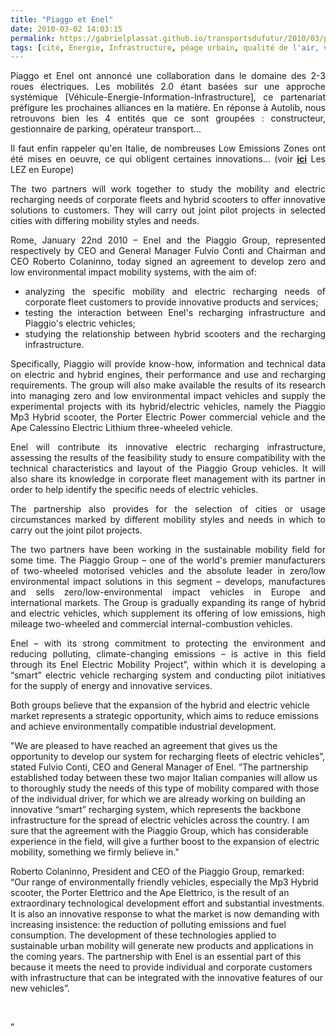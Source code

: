 ```yaml
---
title: "Piaggo et Enel"
date: 2010-03-02 14:03:15
permalink: https://gabrielplassat.github.io/transportsdufutur/2010/03/piaggo-et-enel.html
tags: [cité, Energie, Infrastructure, péage urbain, qualité de l'air, véhicule propre]
---
```


<p style="text-align: justify">Piaggo et Enel ont annoncé une collaboration dans le domaine des 2-3 roues électriques. Les mobilités 2.0 étant basées sur une approche systémique [Véhicule-Energie-Information-Infrastructure], ce partenariat préfigure les prochaines alliances en la matière. En réponse à Autolib, nous retrouvons bien les 4 entités que ce sont groupées : constructeur, gestionnaire de parking, opérateur transport...</p> <p style="text-align: justify">Il faut enfin rappeler qu'en Italie, de nombreuses Low Emissions Zones ont été mises en oeuvre, ce qui obligent certaines innovations... (voir <strong><span style="text-decoration: underline"><a href="http://www.lowemissionzones.eu/" target="_blank">ici</a></span></strong> Les LEZ en Europe)<br /> </p>  <!--more-->  <p style="text-align: justify">The two partners will work together to study the mobility and electric recharging needs of corporate fleets and hybrid scooters to offer innovative solutions to customers. They will carry out joint pilot projects in selected cities with differing mobility styles and needs. </p> <p style="text-align: justify">Rome, January 22nd 2010 – Enel and the Piaggio Group, represented respectively by CEO and General Manager Fulvio Conti and Chairman and CEO Roberto Colaninno, today signed an agreement to develop zero and low environmental impact mobility systems, with the aim of:</p> <ul> <li> <div style="text-align: justify">analyzing the specific mobility and electric recharging needs of corporate fleet customers to provide innovative products and services; </div></li> <li> <div style="text-align: justify">testing the interaction between Enel's recharging infrastructure and Piaggio's electric vehicles; </div></li> <li> <div style="text-align: justify">studying the relationship between hybrid scooters and the recharging infrastructure. </div></li> </ul> <p style="text-align: justify">Specifically, Piaggio will provide know-how, information and technical data on electric and hybrid engines, their performance and use and recharging requirements. The group will also make available the results of its research into managing zero and low environmental impact vehicles and supply the experimental projects with its hybrid/electric vehicles, namely the Piaggio Mp3 Hybrid scooter, the Porter Electric Power commercial vehicle and the Ape Calessino Electric Lithium three-wheeled vehicle. </p> <p style="text-align: justify">Enel will contribute its innovative electric recharging infrastructure, assessing the results of the feasibility study to ensure compatibility with the technical characteristics and layout of the Piaggio Group vehicles. It will also share its knowledge in corporate fleet management with its partner in order to help identify the specific needs of electric vehicles. </p> <p style="text-align: justify">The partnership also provides for the selection of cities or usage circumstances marked by different mobility styles and needs in which to carry out the joint pilot projects. </p> <p style="text-align: justify">The two partners have been working in the sustainable mobility field for some time. The Piaggio Group – one of the world's premier manufacturers of two-wheeled motorised vehicles and the absolute leader in zero/low environmental impact solutions in this segment – develops, manufactures and sells zero/low-environmental impact vehicles in Europe and international markets. The Group is gradually expanding its range of hybrid and electric vehicles, which supplement its offering of low emissions, high mileage two-wheeled and commercial internal-combustion vehicles.</p> <p style="text-align: justify">Enel – with its strong commitment to protecting the environment and reducing polluting, climate-changing emissions – is active in this field through its Enel Electric Mobility Project", within which it is developing a “smart” electric vehicle recharging system and conducting pilot initiatives for the supply of energy and innovative services. </p> <p style=""text-align: justify"">Both groups believe that the expansion of the hybrid and electric vehicle market represents a strategic opportunity, which aims to reduce emissions and achieve environmentally compatible industrial development. </p> <p style=""text-align: justify"">"We are pleased to have reached an agreement that gives us the opportunity to develop our system for recharging fleets of electric vehicles”, stated Fulvio Conti, CEO and General Manager of Enel. “The partnership established today between these two major Italian companies will allow us to thoroughly study the needs of this type of mobility compared with those of the individual driver, for which we are already working on building an innovative “smart” recharging system, which represents the backbone infrastructure for the spread of electric vehicles across the country. I am sure that the agreement with the Piaggio Group, which has considerable experience in the field, will give a further boost to the expansion of electric mobility, something we firmly believe in." </p> <p style=""text-align: justify"">Roberto Colaninno, President and CEO of the Piaggio Group, remarked: “Our range of environmentally friendly vehicles, especially the Mp3 Hybrid scooter, the Porter Elettrico and the Ape Elettrico, is the result of an extraordinary technological development effort and substantial investments. It is also an innovative response to what the market is now demanding with increasing insistence: the reduction of polluting emissions and fuel consumption. The development of these technologies applied to sustainable urban mobility will generate new products and applications in the coming years. The partnership with Enel is an essential part of this because it meets the need to provide individual and corporate customers with infrastructure that can be integrated with the innovative features of our new vehicles”. </p> <p style=""text-align: justify""> </p>"
